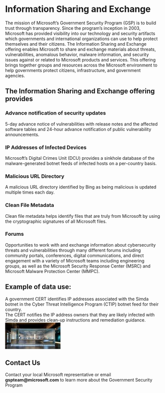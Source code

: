 # Information Sharing and Exchange

The mission of Microsoft’s Government Security Program (GSP) is to build trust through transparency. Since the program’s inception in 2003, Microsoft has provided visibility into our technology and security artifacts which governments and international organizations can use to help protect themselves and their citizens. The Information Sharing and Exchange offering enables Microsoft to share and exchange materials about threats, vulnerabilities, anomalous behavior, malware information, and security issues against or related to Microsoft products and services. 
This offering brings together groups and resources across the Microsoft environment to help governments protect citizens, infrastructure, and government agencies.

## The Information Sharing and Exchange offering provides      
### Advance notification of security updates

5-day advance notice of vulnerabilities with release notes and the affected software tables and 24-hour advance notification of public vulnerability announcements.

### IP Addresses of Infected Devices

Microsoft’s Digital Crimes Unit (DCU) provides a sinkhole database of the malware-generated botnet feeds of infected hosts on a per-country basis.   

### Malicious URL Directory

A malicious URL directory identified by Bing as being malicious is updated multiple times each day.  

### Clean File Metadata

Clean file metadata helps identify files that are truly from Microsoft by using the cryptographic signatures of all Microsoft files.   

### Forums

Opportunities to work with and exchange information about cybersecurity threats and vulnerabilities through many different forums including community portals, conferences, digital communications, and direct engagement with a variety of Microsoft teams including engineering groups, as well as the Microsoft Security Response Center (MSRC) and Microsoft Malware Protection Center (MMPC).

## Example of data use:  

A government CERT identifies IP addresses associated with the Simda botnet in the Cyber Threat Intelligence Program (CTIP) botnet feed for their country.   
The CERT notifies the IP address owners that they are likely infected with Simda and provides clean-up instructions and remediation guidance.  
![offerings](../media/security-gsp/informationSharingAndExchange-1.jpg)

## Contact Us   

Contact your local Microsoft representative or email **gspteam\@microsoft.com** to learn more about the Government Security Program   

